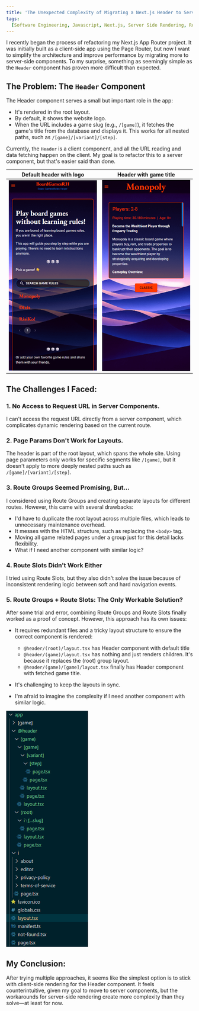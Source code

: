 ```yaml
---
title: 'The Unexpected Complexity of Migrating a Next.js Header to Server Components'
tags:
  [Software Engineering, Javascript, Next.js, Server Side Rendering, Routing]
---
```


I recently began the process of refactoring my Next.js App Router project. It was initially built as a client-side app using the Page Router, but now I want to simplify the architecture and improve performance by migrating more to server-side components. To my surprise, something as seemingly simple as the `Header` component has proven more difficult than expected.

## The Problem: The `Header` Component

The Header component serves a small but important role in the app:

- It's rendered in the root layout.
- By default, it shows the website logo.
- When the URL includes a game slug (e.g., `/[game]`), it fetches the game's title from the database and displays it. This works for all nested paths, such as `/[game]/[variant]/[step]`.

Currently, the `Header` is a client component, and all the URL reading and data fetching happen on the client. My goal is to refactor this to a server component, but that's easier said than done.


Default header with logo |  Header with game title
:-------------------------:|:-------------------------:
![BGRH Home page with default logo header](/assets/images/2024-10-18/bgrh-home-header.png) | ![BGRH Game page with game titile header](/assets/images/2024-10-18/bgrh-game-header.png)



## The Challenges I Faced:

### 1. No Access to Request URL in Server Components.

I can't access the request URL directly from a server component, which complicates dynamic rendering based on the current route.

### 2. Page Params Don't Work for Layouts.

The header is part of the root layout, which spans the whole site. Using page parameters only works for specific segments like `/[game]`, but it doesn't apply to more deeply nested paths such as `/[game]/[variant]/[step]`.

### 3. Route Groups Seemed Promising, But...

I considered using Route Groups and creating separate layouts for different routes. However, this came with several drawbacks:

- I'd have to duplicate the root layout across multiple files, which leads to unnecessary maintenance overhead.
- It messes with the HTML structure, such as replacing the `<body>` tag.
- Moving all game related pages under a group just for this detail lacks flexibility.
- What if I need another component with similar logic?

### 4. Route Slots Didn't Work Either

I tried using Route Slots, but they also didn't solve the issue because of inconsistent rendering logic between soft and hard navigation events.

### 5. Route Groups + Route Slots: The Only Workable Solution?

After some trial and error, combining Route Groups and Route Slots finally worked as a proof of concept. However, this approach has its own issues:

- It requires redundant files and a tricky layout structure to ensure the correct component is rendered:

  - `@header/(root)/layout.tsx` has Header component with default title
  - `@header/(game)/layout.tsx` has nothing and just renders children. It's because it replaces the (root) group layout.
  - `@header/(game)/[game]/layout.tsx` finally has Header component with fetched game title.

- It's challenging to keep the layouts in sync.
- I'm afraid to imagine the complexity if I need another component with similar logic.

![BGRH Slot Group Files Structure](/assets/images/2024-10-18/bgrh-slot-group-files-structure.png)

## My Conclusion:

After trying multiple approaches, it seems like the simplest option is to stick with client-side rendering for the Header component. It feels counterintuitive, given my goal to move to server components, but the workarounds for server-side rendering create more complexity than they solve—at least for now.
